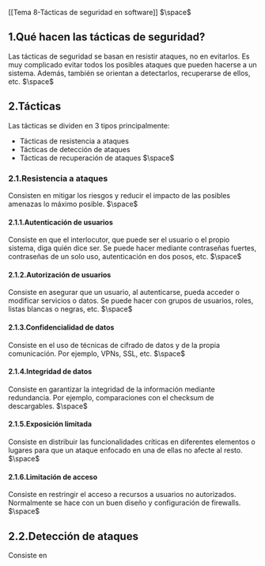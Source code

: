 [[Tema 8-Tácticas de seguridad en software]]
$\space$
## 1.Qué hacen las tácticas de seguridad?
Las tácticas de seguridad se basan en resistir ataques, no en evitarlos. Es muy complicado evitar todos los posibles ataques que pueden hacerse a un sistema. Además, también se orientan a detectarlos, recuperarse de ellos, etc.
$\space$
## 2.Tácticas
Las tácticas se dividen en 3 tipos principalmente:
+ Tácticas de resistencia a ataques
+ Tácticas de detección de ataques
+ Tácticas de recuperación de ataques
$\space$
### 2.1.Resistencia a ataques
Consisten en mitigar los riesgos y reducir el impacto de las posibles amenazas lo máximo posible.
$\space$
#### 2.1.1.Autenticación de usuarios
Consiste en que el interlocutor, que puede ser el usuario o el propio sistema, diga quién dice ser. Se puede hacer mediante contraseñas fuertes, contraseñas de un solo uso, autenticación en dos posos, etc.
$\space$
#### 2.1.2.Autorización de usuarios
Consiste en asegurar que un usuario, al autenticarse, pueda acceder o modificar servicios o datos. Se puede hacer con grupos de usuarios, roles, listas blancas o negras, etc.
$\space$
#### 2.1.3.Confidencialidad de datos
Consiste en el uso de técnicas de cifrado de datos y de la propia comunicación. Por ejemplo, VPNs, SSL, etc.
$\space$
#### 2.1.4.Integridad de datos
Consiste en garantizar la integridad de la información mediante redundancia. Por ejemplo, comparaciones con el checksum de descargables.
$\space$
#### 2.1.5.Exposición limitada
Consiste en distribuir las funcionalidades críticas en diferentes elementos o lugares para que un ataque enfocado en una de ellas no afecte al resto.
$\space$
#### 2.1.6.Limitación de acceso
Consiste en restringir el acceso a recursos a usuarios no autorizados. Normalmente se hace con un buen diseño y configuración de firewalls.
$\space$
## 2.2.Detección de ataques
Consiste en 